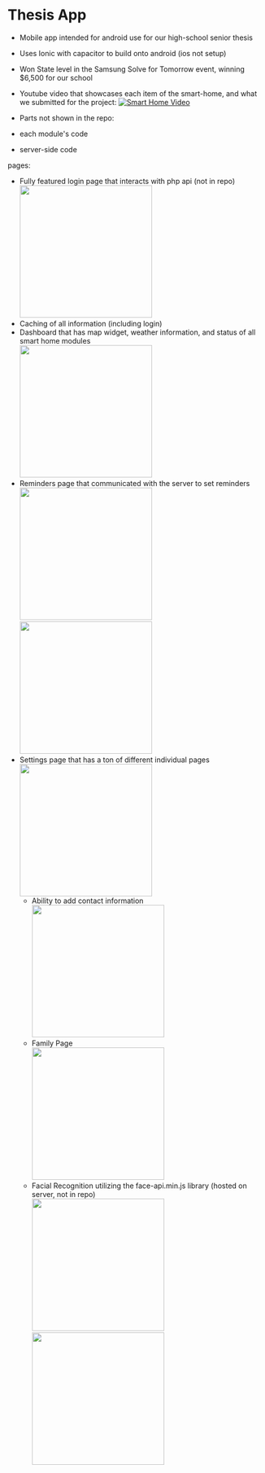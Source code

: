 # Thesis App
- Mobile app intended for android use for our high-school senior thesis
- Uses Ionic with capacitor to build onto android (ios not setup)
- Won State level in the Samsung Solve for Tomorrow event, winning $6,500 for our school
- Youtube video that showcases each item of the smart-home, and what we submitted for the project: 
[![Smart Home Video](https://img.youtube.com/vi/NEFJ0SKq-_A/0.jpg)](https://www.youtube.com/watch?v=NEFJ0SKq-_A)

- Parts not shown in the repo:
- each module's code
- server-side code

pages:
- Fully featured login page that interacts with php api (not in repo)
  <br><img src="https://www.senior.calvinllc.net/img/login.JPG" width="260"/>
- Caching of all information (including login)
- Dashboard that has map widget, weather information, and status of all smart home modules
  <br><img src="https://www.senior.calvinllc.net/img/dashboard.JPG" width="260"/>
- Reminders page that communicated with the server to set reminders
  <br><img src="https://www.senior.calvinllc.net/img/reminder.JPG" width="260"/><img src="https://www.senior.calvinllc.net/img/reminders.JPG" width="260"/>
- Settings page that has a ton of different individual pages
  <br><img src="https://www.senior.calvinllc.net/img/settings.JPG" width="260"/>
  - Ability to add contact information
    <br><img src="https://www.senior.calvinllc.net/img/contacts.JPG" width="260"/>
  - Family Page
    <br><img src="https://www.senior.calvinllc.net/img/family.JPG" width="260"/>
  - Facial Recognition utilizing the face-api.min.js library (hosted on server, not in repo) 
    <br><img src="https://www.senior.calvinllc.net/img/facial_recognition1.JPG" width="260"/><img src="https://www.senior.calvinllc.net/img/facial_recognition2.JPG" width="260"/>
